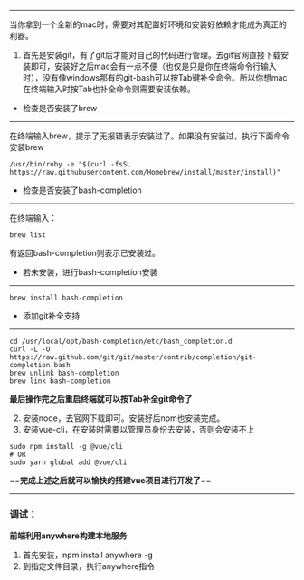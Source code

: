 
---
当你拿到一个全新的mac时，需要对其配置好环境和安装好依赖才能成为真正的利器。

1. 首先是安装git，有了git后才能对自己的代码进行管理。去git官网直接下载安装即可，安装好之后mac会有一点不便（也仅是只是你在终端命令行输入时），没有像windows那有的git-bash可以按Tab键补全命令。所以你想mac在终端输入时按Tab也补全命令则需要安装依赖。
- 检查是否安装了brew

---
在终端输入brew，提示了无报错表示安装过了。如果没有安装过，执行下面命令安装brew

```
/usr/bin/ruby -e "$(curl -fsSL https://raw.githubusercontent.com/Homebrew/install/master/install)"
```
- 检查是否安装了bash-completion

---
在终端输入：
```
brew list
```
有返回bash-completion则表示已安装过。

- 若未安装，进行bash-completion安装

---
```
brew install bash-completion
```
- 添加git补全支持

---
```
cd /usr/local/opt/bash-completion/etc/bash_completion.d
curl -L -O https://raw.github.com/git/git/master/contrib/completion/git-completion.bash
brew unlink bash-completion
brew link bash-completion
```
**最后操作完之后重启终端就可以按Tab补全git命令了**

2. 安装node，去官网下载即可。安装好后npm也安装完成。
3. 安装vue-cli，在安装时需要以管理员身份去安装，否则会安装不上

```
sudo npm install -g @vue/cli
# OR
sudo yarn global add @vue/cli
```

==**完成上述之后就可以愉快的搭建vue项目进行开发了**==


---

### 调试：
**前端利用anywhere构建本地服务**
1. 首先安装，npm install anywhere -g
2. 到指定文件目录，执行anywhere指令

 
  
